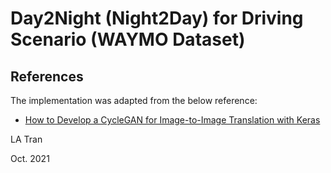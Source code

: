 # Day2Night (Night2Day) for Driving Scenario (WAYMO Dataset)

## References
The implementation was adapted from the below reference:
- [How to Develop a CycleGAN for Image-to-Image Translation with Keras](https://machinelearningmastery.com/cyclegan-tutorial-with-keras/)

LA Tran

Oct. 2021
